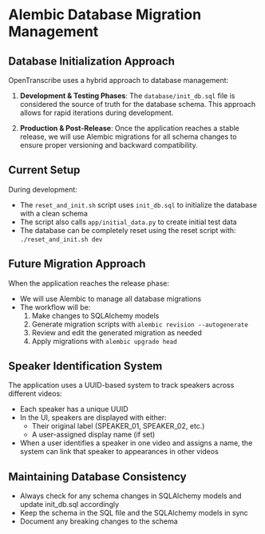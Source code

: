 # Alembic Database Migration Management

## Database Initialization Approach

OpenTranscribe uses a hybrid approach to database management:

1. **Development & Testing Phases**: The `database/init_db.sql` file is considered the source of truth for the database schema. This approach allows for rapid iterations during development.

2. **Production & Post-Release**: Once the application reaches a stable release, we will use Alembic migrations for all schema changes to ensure proper versioning and backward compatibility.

## Current Setup

During development:
- The `reset_and_init.sh` script uses `init_db.sql` to initialize the database with a clean schema
- The script also calls `app/initial_data.py` to create initial test data
- The database can be completely reset using the reset script with: `./reset_and_init.sh dev`

## Future Migration Approach

When the application reaches the release phase:
- We will use Alembic to manage all database migrations
- The workflow will be:
  1. Make changes to SQLAlchemy models
  2. Generate migration scripts with `alembic revision --autogenerate`
  3. Review and edit the generated migration as needed
  4. Apply migrations with `alembic upgrade head`

## Speaker Identification System

The application uses a UUID-based system to track speakers across different videos:
- Each speaker has a unique UUID
- In the UI, speakers are displayed with either:
  - Their original label (SPEAKER_01, SPEAKER_02, etc.)
  - A user-assigned display name (if set)
- When a user identifies a speaker in one video and assigns a name, the system can link that speaker to appearances in other videos

## Maintaining Database Consistency

- Always check for any schema changes in SQLAlchemy models and update init_db.sql accordingly
- Keep the schema in the SQL file and the SQLAlchemy models in sync
- Document any breaking changes to the schema

